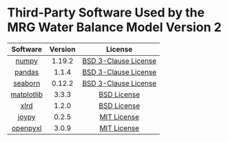 # Third-Party Software Used by the MRG Water Balance Model Version 2

|Software|Version|License
|:----:|:----:|:----:|
|[numpy](https://github.com/numpy/numpy)|1.19.2|[BSD 3-Clause License](https://github.com/numpy/numpy/blob/main/LICENSE.txt)|
|[pandas](https://github.com/pandas-dev/pandas)|1.1.4|[BSD 3-Clause License](https://github.com/pandas-dev/pandas/blob/main/LICENSE)|
|[seaborn](https://seaborn.pydata.org/)|0.12.2 |[BSD  3-Clause License](https://github.com/mwaskom/seaborn/blob/master/LICENSE.md)|
|[matplotlib](https://github.com/matplotlib/matplotlib)|3.3.3|[BSD License](https://matplotlib.org/stable/users/project/license.html)|
|[xlrd](https://github.com/python-excel/xlrd)|1.2.0|[BSD License](https://github.com/python-excel/xlrd/blob/master/LICENSE)|
|[joypy](https://github.com/leotac/joypy)|0.2.5|[MIT License](https://github.com/leotac/joypy/blob/master/LICENSE)|
|[openpyxl](https://github.com/ericgazoni/openpyxl)|3.0.9 |[MIT License](https://github.com/ericgazoni/openpyxl/blob/master/LICENCE.rst)|

